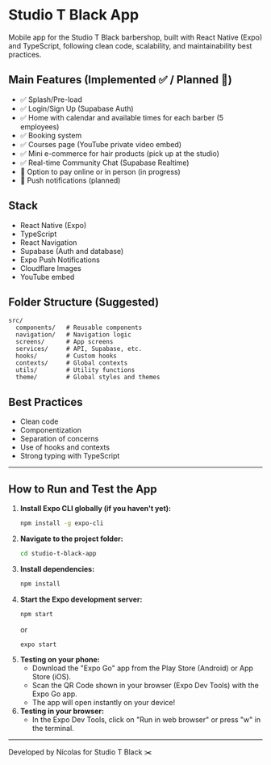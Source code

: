 # Studio T Black App

Mobile app for the Studio T Black barbershop, built with React Native (Expo) and TypeScript, following clean code, scalability, and maintainability best practices.

## Main Features (Implemented ✅ / Planned 🔄)

- ✅ Splash/Pre-load
- ✅ Login/Sign Up (Supabase Auth)
- ✅ Home with calendar and available times for each barber (5 employees)
- ✅ Booking system
- ✅ Courses page (YouTube private video embed)
- ✅ Mini e-commerce for hair products (pick up at the studio)
- ✅ Real-time Community Chat (Supabase Realtime)
- 🔄 Option to pay online or in person (in progress)
- 🔄 Push notifications (planned)

## Stack

- React Native (Expo)
- TypeScript
- React Navigation
- Supabase (Auth and database)
- Expo Push Notifications
- Cloudflare Images
- YouTube embed

## Folder Structure (Suggested)

```
src/
  components/   # Reusable components
  navigation/   # Navigation logic
  screens/      # App screens
  services/     # API, Supabase, etc.
  hooks/        # Custom hooks
  contexts/     # Global contexts
  utils/        # Utility functions
  theme/        # Global styles and themes
```

## Best Practices

- Clean code
- Componentization
- Separation of concerns
- Use of hooks and contexts
- Strong typing with TypeScript

---

## How to Run and Test the App

1. **Install Expo CLI globally (if you haven't yet):**
   ```sh
   npm install -g expo-cli
   ```
2. **Navigate to the project folder:**
   ```sh
   cd studio-t-black-app
   ```
3. **Install dependencies:**
   ```sh
   npm install
   ```
4. **Start the Expo development server:**
   ```sh
   npm start
   ```
   or
   ```sh
   expo start
   ```
5. **Testing on your phone:**
   - Download the "Expo Go" app from the Play Store (Android) or App Store (iOS).
   - Scan the QR Code shown in your browser (Expo Dev Tools) with the Expo Go app.
   - The app will open instantly on your device!
6. **Testing in your browser:**
   - In the Expo Dev Tools, click on "Run in web browser" or press "w" in the terminal.

---

Developed by Nícolas for Studio T Black ✂️
